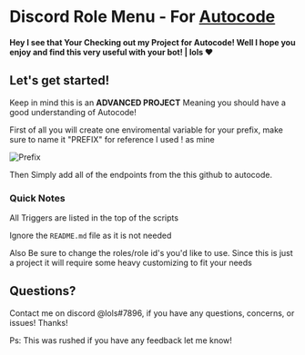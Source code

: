 # Discord Role Menu - For [Autocode](https://autocode.com)

#### Hey I see that Your Checking out my Project for Autocode! Well I hope you enjoy and find this very useful with your bot! | lols ♥️

## Let's get started!
Keep in mind this is an **ADVANCED PROJECT** Meaning you should have a good understanding of Autocode!

First of all you will create one enviromental variable for your prefix, make sure to name it "PREFIX" for reference I used ! as mine 

![Prefix](https://media.discordapp.net/attachments/811321690935001159/849451519043567666/Screen_Shot_2021-06-01_at_7.52.15_PM.png)

Then Simply add all of the endpoints from the this github to autocode. 

### Quick Notes
All Triggers are listed in the top of the scripts

Ignore the `README.md` file as it is not needed

Also Be sure to change the roles/role id's you'd like to use. Since this is just a project it will require some heavy customizing to fit your needs

## Questions?

Contact me on discord @lols#7896, if you have any questions, concerns, or issues! Thanks!

Ps: This was rushed if you have any feedback let me know!
